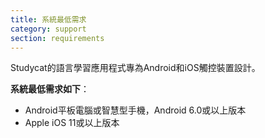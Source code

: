 ```yaml
---
title: 系統最低需求
category: support 
section: requirements
---
```

Studycat的語言學習應用程式專為Android和iOS觸控裝置設計。


 


**系統最低需求如下**：


* Android平板電腦或智慧型手機，Android 6.0或以上版本
* Apple iOS 11或以上版本
